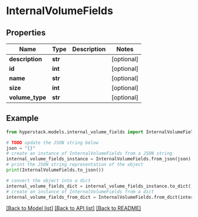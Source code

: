 # InternalVolumeFields


## Properties

Name | Type | Description | Notes
------------ | ------------- | ------------- | -------------
**description** | **str** |  | [optional] 
**id** | **int** |  | [optional] 
**name** | **str** |  | [optional] 
**size** | **int** |  | [optional] 
**volume_type** | **str** |  | [optional] 

## Example

```python
from hyperstack.models.internal_volume_fields import InternalVolumeFields

# TODO update the JSON string below
json = "{}"
# create an instance of InternalVolumeFields from a JSON string
internal_volume_fields_instance = InternalVolumeFields.from_json(json)
# print the JSON string representation of the object
print(InternalVolumeFields.to_json())

# convert the object into a dict
internal_volume_fields_dict = internal_volume_fields_instance.to_dict()
# create an instance of InternalVolumeFields from a dict
internal_volume_fields_from_dict = InternalVolumeFields.from_dict(internal_volume_fields_dict)
```
[[Back to Model list]](../README.md#documentation-for-models) [[Back to API list]](../README.md#documentation-for-api-endpoints) [[Back to README]](../README.md)


